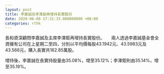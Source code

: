 ```yaml
---
layout: post
title: 李嘉誠及李澤鉅再增持長實股份
date: 2020-06-08 17:31:33.000000000 +08:00
categories: rthk
---
```


長和資深顧問李嘉誠及主席李澤鉅再增持長實股份。
 
兩人透過李嘉誠基金會全資擁有公司在上星期二至四，分別以平均價每股43.1942元、43.5983元及43.566元，購入長實共162.85萬股。

增持後，李嘉誠在長實持股量由35.08%，增至35.12%；李澤鉅則由35.14%，增至35.19%。
